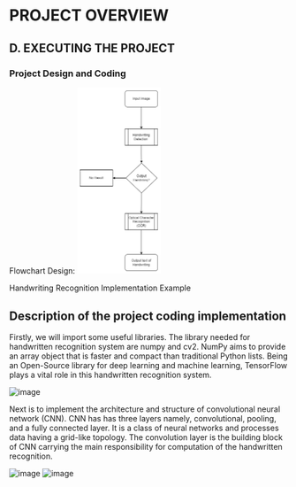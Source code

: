 # PROJECT OVERVIEW
## D. EXECUTING THE PROJECT
### Project Design and Coding
Flowchart Design:
<img src="assets/Flowchart_Diagram.png" width="30%">

Handwriting Recognition Implementation Example

## Description of the project coding implementation

Firstly, we will import some useful libraries. The library needed for handwritten recognition system are numpy and cv2. NumPy aims to provide an array object that is faster and compact than traditional Python lists.  Being an Open-Source library for deep learning and machine learning, TensorFlow plays a vital role in this handwritten recognition system. 

![image](https://user-images.githubusercontent.com/121591873/211891793-867aaa22-6f9f-4fa2-8e8d-c2954eb0e59b.png)

Next is to implement the architecture and structure of convolutional neural network (CNN). CNN has has three layers namely, convolutional, pooling, and a fully connected layer. It is a class of neural networks and processes data having a grid-like topology. The convolution layer is the building block of CNN carrying the main responsibility for computation of the handwritten recognition. 

![image](https://user-images.githubusercontent.com/121591873/211895073-1b824961-a0de-485e-a1f4-9c29f1aced46.png) ![image](https://user-images.githubusercontent.com/121591873/211895743-b2251ff8-154b-456b-9168-d81856bdf494.png)




